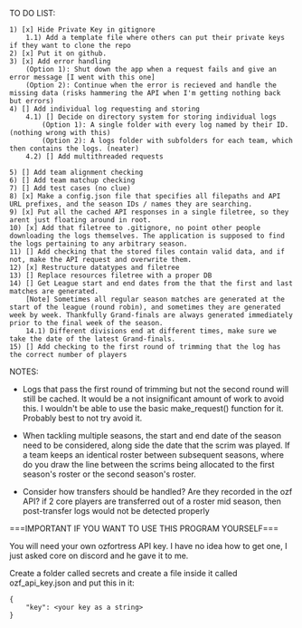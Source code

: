 TO DO LIST:

    1) [x] Hide Private Key in gitignore
        1.1) Add a template file where others can put their private keys if they want to clone the repo
    2) [x] Put it on github.
    3) [x] Add error handling
        (Option 1): Shut down the app when a request fails and give an error message [I went with this one]
        (Option 2): Continue when the error is recieved and handle the missing data (risks hammering the API when I'm getting nothing back but errors)
    4) [] Add individual log requesting and storing
        4.1) [] Decide on directory system for storing individual logs
            (Option 1): A single folder with every log named by their ID.   (nothing wrong with this)
            (Option 2): A logs folder with subfolders for each team, which then contains the logs. (neater)
        4.2) [] Add multithreaded requests
        
    5) [] Add team alignment checking
    6) [] Add team matchup checking
    7) [] Add test cases (no clue)
    8) [x] Make a config.json file that specifies all filepaths and API URL prefixes, and the season IDs / names they are searching.
    9) [x] Put all the cached API responses in a single filetree, so they arent just floating around in root.
    10) [x] Add that filetree to .gitignore, no point other people downloading the logs themselves. The application is supposed to find the logs pertaining to any arbitrary season.
    11) [] Add checking that the stored files contain valid data, and if not, make the API request and overwrite them.
    12) [x] Restructure datatypes and filetree
    13) [] Replace resources filetree with a proper DB
    14) [] Get League start and end dates from the that the first and last matches are generated.
        [Note] Sometimes all regular season matches are generated at the start of the league (round robin), and sometimes they are generated week by week. Thankfully Grand-finals are always generated immediately prior to the final week of the season.
        14.1) Different divisions end at different times, make sure we take the date of the latest Grand-finals.
    15) [] Add checking to the first round of trimming that the log has the correct number of players

NOTES: 

- Logs that pass the first round of trimming but not the second round will still be cached. It would be a not insignificant amount of work to avoid this. I wouldn't be able to use the basic make_request() function for it. Probably best to not try avoid it.

- When tackling multiple seasons, the start and end date of the season need to be considered, along side the date that the scrim was played. If a team keeps an identical roster between subsequent seasons, where do you draw the line between the scrims being allocated to the first season's roster or the second season's roster.

- Consider how transfers should be handled? Are they recorded in the ozf API? if 2 core players are transferred out of a roster mid season, then post-transfer logs would not be detected properly

===IMPORTANT IF YOU WANT TO USE THIS PROGRAM YOURSELF===

You will need your own ozfortress API key. I have no idea how to get one, I just asked core on discord and he gave it to me. 

Create a folder called secrets and create a file inside it called ozf_api_key.json and put this in it:
```
{
    "key": <your key as a string>
}
```